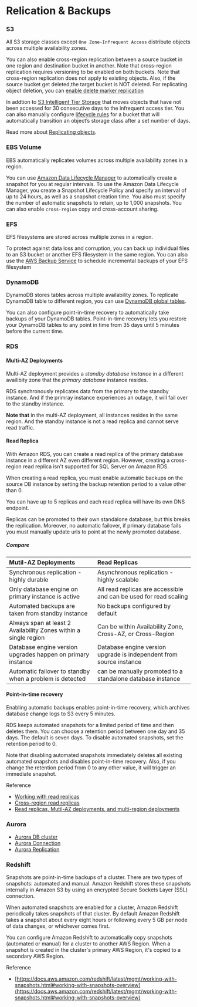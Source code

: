 # Relication & Backups

### S3

All S3 storage classes except `One Zone-Infrequent Access` distribute objects across multiple
availability zones.

You can also enable cross-region replication between a source bucket in one region and destination bucket in another.
Note that cross-region replication requires versioning to be enabled on both buckets. Note that cross-region replication does not apply to existing objects. Also, if the source bucket get deleted,the target bucket is NOT deleted. For replicating object deletion, you can [enable delete marker replication](https://docs.aws.amazon.com/AmazonS3/latest/userguide/delete-marker-replication.html)

In addtion to [S3 Intelligent Tier Storage](https://aws.amazon.com/about-aws/whats-new/2018/11/s3-intelligent-tiering/) that moves objects that have not been accessed for 30 consecutive days to the infrequent access tier. You can also manually configure [lifecycle rules](https://docs.aws.amazon.com/AmazonS3/latest/userguide/object-lifecycle-mgmt.html) for a bucket that will automatically transition an object’s storage class after a set number of days. 

Read more about [Replicating objects](https://docs.aws.amazon.com/AmazonS3/latest/userguide/replication.html#crr-scenario).

### EBS Volume

EBS automatically replicates volumes across multiple availability zones in a region.

You can use [Amazon Data Lifecycle Manager](https://docs.aws.amazon.com/AWSEC2/latest/UserGuide/snapshot-lifecycle.html) to automatically create a snapshot for you at regular intervals. To use the Amazon Data Lifecycle Manager, you create a Snapshot Lifecycle Policy and specify an interval of up to 24 hours, as well as a snapshot creation time. You also must specify the number of automatic snapshots to retain, up to 1,000
snapshots. You can also enable `cross-region` copy and cross-account sharing.

### EFS

EFS filesystems are stored across multiple zones in a region.

To protect against data loss and corruption, you can back up individual files to an S3 bucket or another EFS filesystem in the same region. 
You can also use the [AWS Backup Service](https://docs.aws.amazon.com/efs/latest/ug/awsbackup.html) to schedule incremental backups of your EFS filesystem

### DynamoDB

DynamoDB stores tables across multiple availability zones.
To replicate DynamoDB table to different region, you can use [DynamoDB global tables](https://docs.aws.amazon.com/amazondynamodb/latest/developerguide/GlobalTables.html). 

You can also configure point-in-time recovery to automatically take backups of your DynamoDB tables.
Point-in-time recovery lets you restore your DynamoDB tables to any point in time from 35 days until 5 minutes before the current time.

### RDS

#### Multi-AZ Deployments

Multi-AZ deployment provides a *standby database instance* in a different availibity zone that the *primary database* instance resides.

RDS synchronously replicates data from the primary to the standby instance. And if the primray instance experiences an outage, it will fail over to the standby instance. 

**Note that** in the multi-AZ deployment, all instances resides in the same region. And the standby instance is not a read replica and cannot serve read traffic.

#### Read Replica

With Amazon RDS, you can create a read replica of the primary database instance in a different AZ even different region.
However, creating a cross-region read replica isn't supported for SQL Server on Amazon RDS.

When creating a read replica, you must enable automatic backups on the source DB instance by setting the backup retention period to
a value other than 0.

You can have up to 5 replicas and each read replica will have its own DNS endpoint.

Replicas can be promoted to their own standalone database, but this breaks the replication. 
Moreover, no automatic failover, if primary database fails you must manually update urls to point at the newly promoted database.

##### Compare

| Mutil-AZ Deployments                                             | Read Replicas                                                       |
| :---                                                             | :---                                                                |
| Synchronous replication - highly durable                         | Asynchronous replication - highly scalable                          |
| Only database engine on primary instance is active               | All read replicas are accessible and can be used for read scaling   |
| Automated backups are taken from standby instance                | No backups configured by default                                    |
| Always span at least 2 Availability Zones within a single region | Can be within Availability Zone, Cross-AZ, or Cross-Region          |
| Database engine version upgrades happen on primary instance      | Database engine version upgrade is independent from source instance |
| Automatic failover to standby when a problem is detected         | can be manually promoted to a standalone database instance          |

#### Point-in-time recovery

Enabling automatic backups enables point-in-time recovery, which archives database change logs to S3 every 5 minutes.

RDS keeps automated snapshots for a limited period of time and then deletes them. You can choose a retention period between one day and 35 days. 
The default is seven days. To disable automated snapshots, set the retention period to 0. 


Note that disabling automated snapshots immediately deletes all existing automated snapshots and disables point-in-time recovery. Also, if you change the retention period from 0 to any other value, it will trigger an immediate snapshot.


Reference

- [Working with read replicas](https://docs.aws.amazon.com/AmazonRDS/latest/UserGuide/USER_ReadRepl.html)
- [Cross-region read replicas](https://docs.aws.amazon.com/AmazonRDS/latest/UserGuide/USER_ReadRepl.XRgn.html)
- [Read replicas, Mutil-AZ deployments, and multi-region deployments](https://aws.amazon.com/rds/features/read-replicas/)


### Aurora

- [Aurora DB cluster](https://docs.aws.amazon.com/AmazonRDS/latest/AuroraUserGuide/Aurora.Overview.html)
- [Aurora Connection](https://docs.aws.amazon.com/AmazonRDS/latest/AuroraUserGuide/Aurora.Overview.Endpoints.html)
- [Aurora Replication](https://docs.aws.amazon.com/AmazonRDS/latest/AuroraUserGuide/Aurora.Replication.html)

### Redshift

Snapshots are point-in-time backups of a cluster. There are two types of snapshots: automated and manual. Amazon Redshift stores these snapshots internally in Amazon S3 by using an encrypted Secure Sockets Layer (SSL) connection. 

When automated snapshots are enabled for a cluster, Amazon Redshift periodically takes snapshots of that cluster. By default Amazon Redshift takes a snapshot about every eight hours or following every 5 GB per node of data changes, or whichever comes first. 

You can configure Amazon Redshift to automatically copy snapshots (automated or manual) for a cluster to another AWS Region. When a snapshot is created in the cluster's primary AWS Region, it's copied to a secondary AWS Region.

Reference

- [https://docs.aws.amazon.com/redshift/latest/mgmt/working-with-snapshots.html#working-with-snapshots-overview](https://docs.aws.amazon.com/redshift/latest/mgmt/working-with-snapshots.html#working-with-snapshots-overview)
